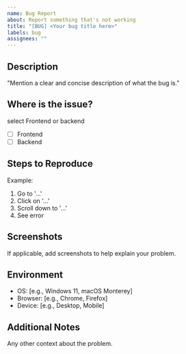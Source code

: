 ```yaml
---
name: Bug Report
about: Report something that's not working
title: "[BUG] <Your bug title here>"
labels: bug
assignees: ""
---
```


## Description

"Mention a clear and concise description of what the bug is."

## Where is the issue?

select Frontend or backend

- [ ] Frontend
- [ ] Backend

## Steps to Reproduce

Example:

1. Go to '...'
2. Click on '...'
3. Scroll down to '...'
4. See error

## Screenshots

If applicable, add screenshots to help explain your problem.

## Environment

- OS: [e.g., Windows 11, macOS Monterey]
- Browser: [e.g., Chrome, Firefox]
- Device: [e.g., Desktop, Mobile]

## Additional Notes

Any other context about the problem.
